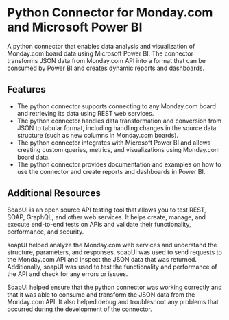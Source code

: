 # Python Connector for Monday.com and Microsoft Power BI
A python connector that enables data analysis and visualization of Monday.com board data using Microsoft Power BI. The connector transforms JSON data from Monday.com API into a format that can be consumed by Power BI and creates dynamic reports and dashboards.

## Features
- The python connector supports connecting to any Monday.com board and retrieving its data using REST web services.
- The python connector handles data transformation and conversion from JSON to tabular format, including handling changes in the source data structure (such as new columns in Monday.com boards).
- The python connector integrates with Microsoft Power BI and allows creating custom queries, metrics, and visualizations using Monday.com board data.
- The python connector provides documentation and examples on how to use the connector and create reports and dashboards in Power BI.

## Additional Resources

SoapUI is an open source API testing tool that allows you to test REST, SOAP, GraphQL, and other web services. It helps create, manage, and execute end-to-end tests on APIs and validate their functionality, performance, and security.

soapUI helped analyze the Monday.com web services and understand the structure, parameters, and responses. soapUI was used to send requests to the Monday.com API and inspect the JSON data that was returned. Additionally, soapUI was used to test the functionality and performance of the API and check for any errors or issues.

SoapUI helped ensure that the python connector was working correctly and that it was able to consume and transform the JSON data from the Monday.com API. It also helped debug and troubleshoot any problems that occurred during the development of the connector.


